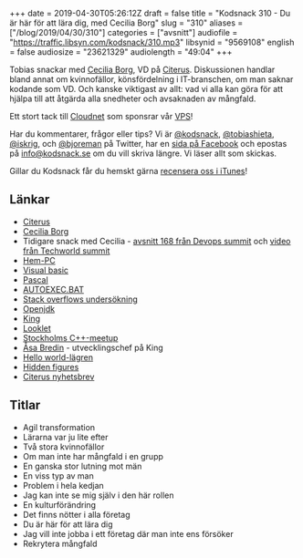 +++
date = 2019-04-30T05:26:12Z
draft = false
title = "Kodsnack 310 - Du är här för att lära dig, med Cecilia Borg"
slug = "310"
aliases = ["/blog/2019/04/30/310"]
categories = ["avsnitt"]
audiofile = "https://traffic.libsyn.com/kodsnack/310.mp3"
libsynid = "9569108"
english = false
audiosize = "23621329"
audiolength = "49:04"
+++

Tobias snackar med [Cecilia Borg](https://twitter.com/ceciliaborg), VD på [Citerus](https://www.citerus.se/). Diskussionen handlar bland annat om kvinnofällor, könsfördelning i IT-branschen, om man saknar kodande som VD. Och kanske viktigast av allt: vad vi alla kan göra för att hjälpa till att åtgärda alla snedheter och avsaknaden av mångfald.

Ett stort tack till [Cloudnet](http://www.cloudnet.se) som sponsrar vår [VPS](http://en.wikipedia.org/wiki/Virtual_private_server)!

Har du kommentarer, frågor eller tips? Vi är [@kodsnack](https://www.twitter.com/kodsnack), [@tobiashieta](https://www.twitter.com/tobiashieta), [@iskrig](https://www.twitter.com/iskrig), och [@bjoreman](https://www.twitter.com/bjoreman) på Twitter, har en [sida på Facebook](https://www.facebook.com/kodsnack) och epostas på [info@kodsnack.se](mailto:info@kodsnack.se) om du vill skriva längre. Vi läser allt som skickas.

Gillar du Kodsnack får du hemskt gärna [recensera oss i iTunes](http://itunes.apple.com/se/podcast/kodsnack/id561631498?l=en)!

## Länkar ##
* [Citerus](https://www.citerus.se/)
* [Cecilia Borg](https://twitter.com/ceciliaborg)
* Tidigare snack med Cecilia - [avsnitt 168 från Devops summit](https://kodsnack.se/168/) och [video från Techworld summit](https://www.youtube.com/watch?v=rvYBdZUGLEU)
* [Hem-PC](https://sv.wikipedia.org/wiki/Hem-PC-reformen)
* [Visual basic](https://en.wikipedia.org/wiki/Visual_Basic)
* [Pascal](https://en.wikipedia.org/wiki/Pascal_%28programming_language%29)
* [AUTOEXEC.BAT](https://en.wikipedia.org/wiki/AUTOEXEC.BAT)
* [Stack overflows undersökning](https://insights.stackoverflow.com/survey/2019)
* [Openjdk](https://en.wikipedia.org/wiki/OpenJDK)
* [King](https://en.wikipedia.org/wiki/King_%28company%29)
* [Looklet](https://www.looklet.com/)
* [Stockholms C++-meetup](https://www.meetup.com/StockholmCpp/)
* [Åsa Bredin](https://twitter.com/sabredin) - utvecklingschef på King
* [Hello world-lägren](https://helloworld.se/)
* [Hidden figures](https://en.wikipedia.org/wiki/Hidden_Figures)
* [Citerus nyhetsbrev](https://kurs.citerus.se/citerus-nyhetsbrev)


## Titlar ##
* Agil transformation
* Lärarna var ju lite efter
* Två stora kvinnofällor
* Om man inte har mångfald i en grupp
* En ganska stor lutning mot män
* En viss typ av man
* Problem i hela kedjan
* Jag kan inte se mig själv i den här rollen
* En kulturförändring
* Det finns nötter i alla företag
* Du är här för att lära dig
* Jag vill inte jobba i ett företag där man inte ens försöker
* Rekrytera mångfald